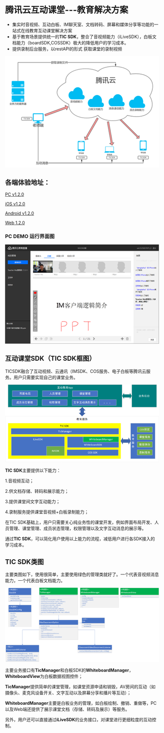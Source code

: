 # 腾讯云互动课堂---教育解决方案
* 集实时音视频、互动白板、IM聊天室、文档转码、屏幕和媒体分享等功能的一站式在线教育互动课堂解决方案
* 基于教育场景提供统一的**TIC SDK**，整合了音视频能力（iLiveSDK），白板文档能力（boardSDK,COSSDK）极大的降低用户的学习成本。
* 提供录制后台服务，以restAPI的形式 获取课堂的录制视频


![框架示意图](./资源文件/腾讯云框架示意图.png)

## 各端体验地址：


[PC v1.2.0](http://dldir1.qq.com/hudongzhibo/EDU/pc/EDU_PC_DEMO_1.2.0.zip)

[iOS v1.2.0](https://www.pgyer.com/0WzL)

[Android v1.2.0](http://dldir1.qq.com/hudongzhibo/EDU/android/edu_android_1.2.0.apk)

[Web 1.2.0](https://sxb.qcloud.com/web-edu/index.html)



### PC DEMO 运行界面图
![PC界面截图](./资源文件/PC老师端截图.png)

## 互动课堂SDK（TIC SDK框图）
TICSDK融合了互动视频、云通讯（IMSDK、COS服务、电子白板等腾讯云服务。用户只需要实现自己的课堂业务。

![结构框图](./资源文件/结构框图.png)


**TIC SDK**主要提供以下能力：

1.音视频互动；

2.供文档存储、转码和展示能力；

3.提供课堂间文字互动能力；

4.录制服务提供课堂音视频+白板录制能力；

在TIC SDK基础上，用户只需要关心纯业务性的课堂开发，例如界面布局开发、人员管理、课堂管理、成员状态管理，权限管理以及文字互动消息的展示等。

通过**TIC SDK**，可以简化用户使用以上能力的流程，减低用户进行各SDK接入的学习成本。


## TIC SDK类图
主要类图如下，使用很简单，主要使用绿色的管理类就好了。一个代表音视频消息能力，一个代表白板文档能力。

![](./资源文件/UML类图.png)

主要业务接口有**TicManager**和白板SDK的**WhiteboardManager**，**WhiteboardView**为白板数据视图控件；

**TicManager**提供简单的课堂管理，如课堂资源申请和销毁，AV房间的互动（如摄像头、麦克风设备开关、文字互动以及屏幕分享和播片等互动）；

**WhiteboardManager**主要是白板业务的管理，如白板绘制、撤销、重做等，PC以及Web端还提供了展示课堂文档（存储、转码及展示）等服务。

另外，用户还可以直接通过**iLiveSDK**的业务接口，对课堂进行更细粒度的互动控制。
